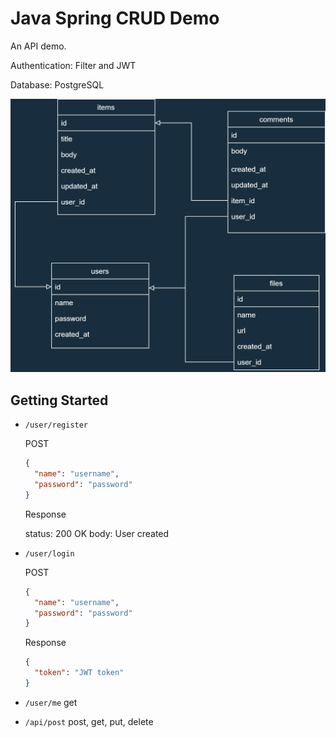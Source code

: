 # Java Spring CRUD Demo

An API demo.

Authentication: Filter and JWT

Database: PostgreSQL

![](Demo%20Diagram.png)

## Getting Started

- `/user/register`

  POST

    ```json
    {
      "name": "username",
      "password": "password"
    }
    ```
  Response

  status: 200 OK body: User created

- `/user/login`

  POST

    ```json
    {
      "name": "username",
      "password": "password"
    }
    ```

  Response

    ```json
    {
      "token": "JWT token"
    }
    ```

- `/user/me` get
- `/api/post` post, get, put, delete

